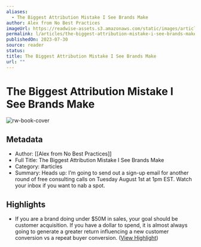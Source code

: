 ```yaml
---
aliases:
  - The Biggest Attribution Mistake I See Brands Make
author: Alex from No Best Practices
imageUrl: https://readwise-assets.s3.amazonaws.com/static/images/article0.00998d930354.png
permalink: l/articles/the-biggest-attribution-mistake-i-see-brands-make
publishedOn: 2023-07-30
source: reader
status: 
title: The Biggest Attribution Mistake I See Brands Make
url: ""
---
```

# The Biggest Attribution Mistake I See Brands Make

![rw-book-cover](https://readwise-assets.s3.amazonaws.com/static/images/article0.00998d930354.png)

## Metadata

- Author: [[Alex from No Best Practices]]
- Full Title: The Biggest Attribution Mistake I See Brands Make
- Category: #articles
- Summary: Heads up: I’m going to send out a sign-up email for another round of free consulting calls on Tuesday August 1st at 1pm EST. Watch your inbox if you want to nab a spot.

## Highlights

- If you are a brand doing under $50M in sales, your goal should be customer acquisition. If you have a dollar to spend, it is almost always going to generate a greater return influencing a new customer conversion vs a repeat buyer conversion. ([View Highlight](https://read.readwise.io/read/01h7sqcgatq8eqcra7x6t4tnm4))
